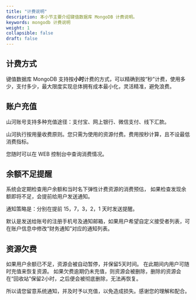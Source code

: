 ```yaml
---
title: "计费说明"
description: 本小节主要介绍键值数据库 MongoDB 计费说明。 
keywords: mongodb 计费说明
weight: 1
collapsible: false
draft: false
---
```



## 计费方式

键值数据库 MongoDB 支持按**小时**计费的方式，可以精确到按“秒”计费，使用多少，支付多少，最大限度实现总体拥有成本最小化，灵活精准，避免浪费。

## 账户充值

山河账号支持多种充值途径：支付宝、网上银行、微信支付、线下汇款。 

山河执行按用量收费原则。您只需为使用的资源付费。费用按秒计算，且不设最低消费指标。

您随时可以在 WEB 控制台中查询消费情况。

## 余额不足提醒

系统会定期检查用户余额和当时名下弹性计费资源的消费预估， 如果检查发现余额即将不足，会提前给用户发送通知。

通知策略是：分别在提前 15，7，3，2，1 天时发送提醒。 

默认是发送给账号的注册手机号及通知邮箱，如果用户希望自定义接受者列表，可在账户信息中修改“财务通知”对应的通知列表。

## 资源欠费

如果用户余额已不足，资源会被自动暂停，并保留5天时间。 在此期间内用户可随时充值来恢复资源。 如果欠费逾期仍未充值，则资源会被删除，删除的资源会在“回收站”保留2小时，之后便会被彻底删除，无法再恢复。

所以请您留意系统通知，并及时予以充值，以免造成损失。感谢您的理解和配合。


